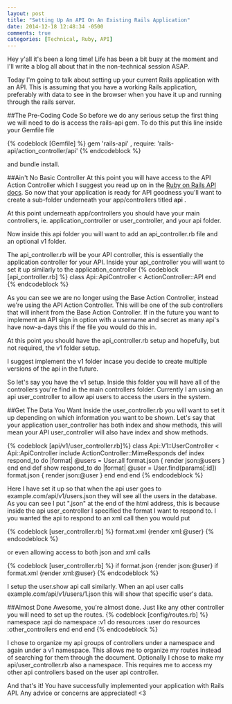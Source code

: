 ```yaml
---
layout: post
title: "Setting Up An API On An Existing Rails Application"
date: 2014-12-18 12:48:34 -0500
comments: true
categories: [Technical, Ruby, API]
---
```


Hey y'all it's been a long time! Life has been a bit busy at the moment and I'll write a blog all about that in the non-technical session ASAP.
<!--more-->

Today I'm going to talk about setting up your current Rails application with an API. This is assuming that you have a working Rails application, preferably with data to see in the browser when you have it up and running through the rails server.

##The Pre-Coding Code
So before we do any serious setup the first thing we will need to do is access the rails-api gem. To do this put this line inside your Gemfile file 

{% codeblock [Gemfile] %}
  gem 'rails-api' , require: 'rails-api/action_controller/api'
{% endcodeblock %}

and bundle install.

##Ain't No Basic Controller
At this point you will have access to the API Action Controller which I suggest you read up on in the <a href="http://api.rubyonrails.org/">Ruby on Rails API docs</a>. So now that your application is ready for API goodness you'll want to create a sub-folder underneath your <span font-style="italics">app/controllers</span> titled <span style="font-weight: 500"> api </a>.

At this point underneath <span font-style="italics">app/controllers</span> you should have your main controllers, ie. application_controller or user_controller, and your <span font-style="italics">api</span> folder.

Now inside this api folder you will want to add an <span font-style="italics">api_controller.rb</span> file and an optional <span font-style="italics">v1</span> folder.

The <span font-style="italics">api_controller.rb</span> will be your API controller, this is essentially the application controller for your API. Inside your api_controller you will want to set it up similarly to the application_controller {% codeblock [api_controller.rb] %}
  class Api::ApiController < ActionController::API
  end
{% endcodeblock %}

As you can see we are no longer using the Base Action Controller, instead we're using the API Action Controller. This will be one of the sub controllers that will inherit from the Base Action Controller. If in the future you want to implement an API sign in option with a username and secret as many api's have now-a-days this if the file you would do this in.

At this point you should have the <span font-style="italics">api_controller.rb</span> setup and hopefully, but not required, the <span font-style="italics">v1</span> folder setup.

I suggest implement the <span font-style="italics">v1</span> folder incase you decide to create multiple versions of the api in the future.

So let's say you have the <span font-style="italics">v1</span> setup. Inside this folder you will have all of the controllers you're find in the main controllers folder. Currently I am using an api user_controller to allow api users to access the users in the system.

##Get The Data You Want
Inside the <span font-style="italics">user_controller.rb</span> you will want to set it up depending on which information you want to be shown. Let's say that your application user_controller has both index and show methods, this will mean your API user_controller will also have index and show methods.

{% codeblock [api/v1/user_controller.rb]%}
  class Api::V1::UserController < Api::ApiController
  include ActionController::MimeResponds
    def index
      respond_to do |format|
        @users = User.all
        format.json { render json:@users }
      end
    end
    def show
      respond_to do |format|
        @user = User.find(params[:id])
        format.json { render json:@user }
      end
    end
  end
{% endcodeblock %}

Here I have set it up so that when the api user goes to <span font-style="italics">example.com/api/v1/users.json</span> they will see all the users in the database. As you can see I put ".json" at the end of the html address, this is because inside the api user_controller I specified the format I want to respond to. I you wanted the api to respond to an xml call then you would put 

{% codeblock [user_controller.rb] %}
  format.xml {render xml:@user}
{% endcodeblock %}

 or even allowing access to both json and xml calls

 {% codeblock [user_controller.rb] %}
    if format.json {render json:@user}
    if format.xml {render xml:@user}
 {% endcodeblock %}

 I setup the user.show api call similarly. When an api user calls <span font-style="italics">example.com/api/v1/users/1.json</span> this will show that specific user's data.

##Almost Done
Awesome, you're almost done. Just like any other controller you will need to set up the routes. 
{% codeblock [config/routes.rb] %}
  namespace :api do
    namespace :v1 do
      resources :user do
        resources :other_controllers
      end
    end
  end
{% endcodeblock %}

I chose to organize my api groups of controllers under a namespace and again under a v1 namespace. This allows me to organize my routes instead of searching for them through the document. Optionally I chose to make my <span font-style="italics">api/user_controller.rb</span> also a namespace. This requires me to access my other api controllers based on the user api controller.

And that's it! You have successfully implemented your application with Rails API. Any advice or concerns are appreciated! <3
